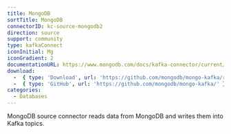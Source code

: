 ```yaml
---
title: MongoDB
sortTitle: MongoDB
connectorID: kc-source-mongodb2
direction: source
support: community
type: kafkaConnect
iconInitial: Mg
iconGradient: 2
documentationURL: https://www.mongodb.com/docs/kafka-connector/current/
download:
  -  { type: 'Download', url: 'https://github.com/mongodb/mongo-kafka/releases' }
  -  { type: 'GitHub', url: 'https://github.com/mongodb/mongo-kafka/' }
categories:
  - Databases
---
```

MongoDB source connector reads data from MongoDB and writes them into Kafka topics.

